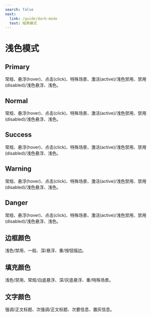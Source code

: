 ```yaml
---
search: false
next:
  link: /guide/dark-mode
  text: 暗黑模式
---
```


<script setup>
import ColorsWatches from '../.vitepress/components/ColorsWatches.vue'
</script>

# 浅色模式

## Primary

常规、悬浮(hover)、点击(click)、特殊场景、激活(active)/浅色禁用、禁用(disabled)/浅色悬浮、浅色。

<ColorsWatches :colors="['#165DFF', '#4080FF', '#0E42D2', '#6AA1FF', '#94BFFF', '#BEDAFF', '#E8F3FF']" />

## Normal

常规、悬浮(hover)、点击(click)、特殊场景、激活(active)/浅色禁用、禁用(disabled)/浅色悬浮、浅色。

<ColorsWatches :colors="['#86909C', '#A9AEB8', '#6B7785', '#C9CDD4', '#E5E6EB', '#F2F3F5', '#F7F8FA']" />

## Success

常规、悬浮(hover)、点击(click)、特殊场景、激活(active)/浅色禁用、禁用(disabled)/浅色悬浮、浅色。

<ColorsWatches :colors="['#00B42A', '#23C343', '#009A29', '#4CD263', '#7BE188', '#AFF0B5', '#E8FFEA']" />

## Warning

常规、悬浮(hover)、点击(click)、特殊场景、激活(active)/浅色禁用、禁用(disabled)/浅色悬浮、浅色。

<ColorsWatches :colors="['#FF7D00', '#FF9A2E', '#D25F00', '#FFB65D', '#FFCF8B', '#FFE4BA', '#FFF7E8']" />

## Danger

常规、悬浮(hover)、点击(click)、特殊场景、激活(active)/浅色禁用、禁用(disabled)/浅色悬浮、浅色。

<ColorsWatches :colors="['#F53F3F', '#F76560', '#CB272D', '#F98981', '#FBACA3', '#FDCDC5', '#FFECE8']" />

## 边框颜色

浅色/禁用、一般、深/悬浮、重/按钮描边。

<ColorsWatches :colors="['#F2F3F5', '#E5E6EB', '#C9CDD4', '#86909C']" />

## 填充颜色

浅色/禁用、常规/白底悬浮、深/灰底悬浮、重/特殊场景。

<ColorsWatches :colors="['#F7F8FA', '#F2F3F5', '#E5E6EB', '#C9CDD4']" />

## 文字颜色

强调/正文标题、次强调/正文标题、次要信息、置灰信息。

<ColorsWatches :colors="['#1D2129', '#4E5969', '#86909C', '#C9CDD4']" />
